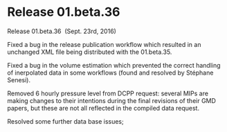 <h1 class="title">Release 01.beta.36</h1>

<div id="cog_post_body">
    <div id="cog_post_body">
        <p>
	Release 01.beta.36&nbsp; (Sept. 23rd, 2016)</p>
<p>
	Fixed a bug in the release publication workflow which resulted in an unchanged XML file being distributed with the 01.beta.35.</p>
<p>
	Fixed a bug in the volume estimation which prevented the correct handling of inerpolated data in some workflows (found and resolved by St&eacute;phane Senesi).</p>
<p>
	Removed 6 hourly pressure level from DCPP request: several MIPs are making changes to their intentions during the final revisions of their GMD papers, but these are not all reflected in the compiled data request.</p>
<p>
	Resolved some further data base issues;</p>
<p>
	&nbsp;</p>
</div> <!--// end div id=cog_post_body //-->
